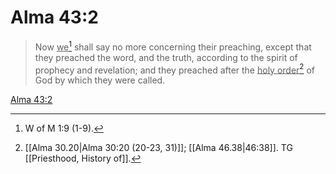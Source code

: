 # Alma 43:2

> Now <u>we</u>[^a] shall say no more concerning their preaching, except that they preached the word, and the truth, according to the spirit of prophecy and revelation; and they preached after the <u>holy order</u>[^b] of God by which they were called.

[Alma 43:2](https://www.churchofjesuschrist.org/study/scriptures/bofm/alma/43?lang=eng&id=p2#p2)


[^a]: W of M 1:9 (1-9).
[^b]: [[Alma 30.20|Alma 30:20 (20-23, 31)]]; [[Alma 46.38|46:38]]. TG [[Priesthood, History of]].
